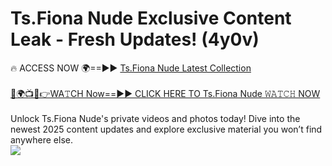 # Ts.Fiona Nude Exclusive Content Leak - Fresh Updates! (4y0v)

🔥 ACCESS NOW 🌍==►► <a href="https://tinyurl.com/yc657z5k" rel="nofollow">Ts.Fiona Nude Latest Collection</a>
<br><br>
[🔴🌍📺📱👉WA𝚃CH Now==►► CLICK HERE TO Ts.Fiona Nude 𝚆𝙰𝚃𝙲𝙷 NOW](https://tinyurl.com/yc657z5k)
<br><br>
Unlock Ts.Fiona Nude's private videos and photos today! Dive into the newest 2025 content updates and explore exclusive material you won’t find anywhere else.
<br>
<a href="https://tinyurl.com/yc657z5k" rel="nofollow" data-target="animated-image.originalLink"><img src="https://camo.githubusercontent.com/8a4f000d20f83aca3bf7ec5f350d767afa0574a8a352519fd8cfa583a6f93a33/68747470733a2f2f692e696d6775722e636f6d2f644a486b345a712e676966" data-canonical-src="https://i.imgur.com/dJHk4Zq.gif" style="max-width: 100%; display: inline-block;" data-target="animated-image.originalImage"></a>
<br>
